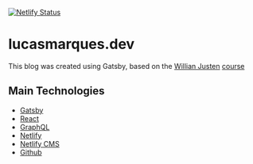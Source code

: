 [![Netlify Status](https://api.netlify.com/api/v1/badges/6496dd97-4907-4534-9e8e-6177b4e4b31a/deploy-status)](https://app.netlify.com/sites/lucasmarquesdev/deploys)

# lucasmarques.dev

This blog was created using Gatsby, based on the [Willian Justen](https://twitter.com/Willian_justen) [course](https://www.udemy.com/course/gatsby-crie-um-site-pwa-com-react-graphql-e-netlify-cms/)

## Main Technologies

- [Gatsby](https://gatsbyjs.org/)
- [React](https://reactjs.org/)
- [GraphQL](https://graphql.org/)
- [Netlify](https://netlify.com/)
- [Netlify CMS](https://netlifycms.org/)
- [Github](https://github.com/)
